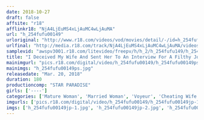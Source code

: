 ```yaml
---
date: 2018-10-27
draft: false
affsite: "r18"
afflinkr18: "NjA4LjEuMS4xLjAuMC4wLjAuMA"
url: "h_254fufu00149"
urloriginal: "http://www.r18.com/videos/vod/movies/detail/-/id=h_254fufu00149"
urlfinal: "http://media.r18.com/track/NjA4LjEuMS4xLjAuMC4wLjAuMA/videos/vod/movies/detail/-/id=h_254fufu00149"
samplevid: "awspv3001.r18.com/litevideo/freepv/h/h_2/h_254fufu149/h_254fufu149_dmb_w.mp4"
title: "I Deceived My Wife And Sent Her To An Interview For A Filthy Job... 180 Minutes"
mainimgurl: "pics.r18.com/digital/video/h_254fufu00149/h_254fufu00149ps.jpg"
mainimgs: "h_254fufu00149ps.jpg"
releasedate: "Mar. 20, 2018"
duration: 180
productioncomp: "STAR PARADISE"
girls: ['----']
categories: ['Mature Woman', 'Married Woman', 'Voyeur', 'Cheating Wife', 'Hi-Def']
imgurls: ['pics.r18.com/digital/video/h_254fufu00149/h_254fufu00149jp-1.jpg', 'pics.r18.com/digital/video/h_254fufu00149/h_254fufu00149jp-2.jpg', 'pics.r18.com/digital/video/h_254fufu00149/h_254fufu00149jp-3.jpg', 'pics.r18.com/digital/video/h_254fufu00149/h_254fufu00149jp-4.jpg', 'pics.r18.com/digital/video/h_254fufu00149/h_254fufu00149jp-5.jpg', 'pics.r18.com/digital/video/h_254fufu00149/h_254fufu00149jp-6.jpg', 'pics.r18.com/digital/video/h_254fufu00149/h_254fufu00149jp-7.jpg', 'pics.r18.com/digital/video/h_254fufu00149/h_254fufu00149jp-8.jpg', 'pics.r18.com/digital/video/h_254fufu00149/h_254fufu00149jp-9.jpg', 'pics.r18.com/digital/video/h_254fufu00149/h_254fufu00149jp-10.jpg', 'pics.r18.com/digital/video/h_254fufu00149/h_254fufu00149jp-11.jpg', 'pics.r18.com/digital/video/h_254fufu00149/h_254fufu00149jp-12.jpg', 'pics.r18.com/digital/video/h_254fufu00149/h_254fufu00149jp-13.jpg', 'pics.r18.com/digital/video/h_254fufu00149/h_254fufu00149jp-14.jpg', 'pics.r18.com/digital/video/h_254fufu00149/h_254fufu00149jp-15.jpg', 'pics.r18.com/digital/video/h_254fufu00149/h_254fufu00149jp-16.jpg', 'pics.r18.com/digital/video/h_254fufu00149/h_254fufu00149jp-17.jpg', 'pics.r18.com/digital/video/h_254fufu00149/h_254fufu00149jp-18.jpg', 'pics.r18.com/digital/video/h_254fufu00149/h_254fufu00149jp-19.jpg', 'pics.r18.com/digital/video/h_254fufu00149/h_254fufu00149jp-20.jpg']
imgs: ['h_254fufu00149jp-1.jpg', 'h_254fufu00149jp-2.jpg', 'h_254fufu00149jp-3.jpg', 'h_254fufu00149jp-4.jpg', 'h_254fufu00149jp-5.jpg', 'h_254fufu00149jp-6.jpg', 'h_254fufu00149jp-7.jpg', 'h_254fufu00149jp-8.jpg', 'h_254fufu00149jp-9.jpg', 'h_254fufu00149jp-10.jpg', 'h_254fufu00149jp-11.jpg', 'h_254fufu00149jp-12.jpg', 'h_254fufu00149jp-13.jpg', 'h_254fufu00149jp-14.jpg', 'h_254fufu00149jp-15.jpg', 'h_254fufu00149jp-16.jpg', 'h_254fufu00149jp-17.jpg', 'h_254fufu00149jp-18.jpg', 'h_254fufu00149jp-19.jpg', 'h_254fufu00149jp-20.jpg']
---
```


